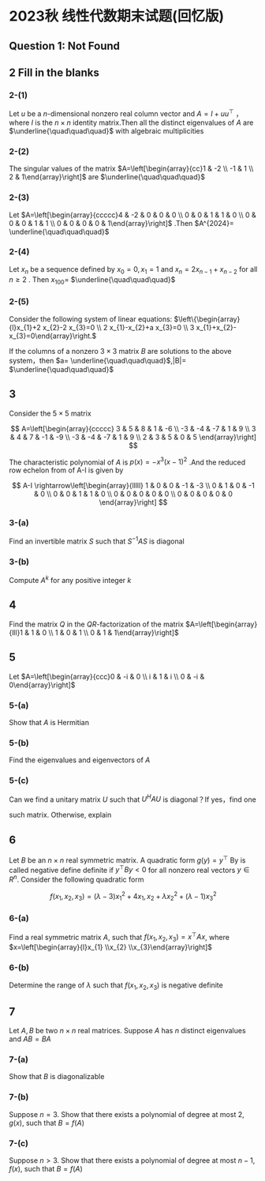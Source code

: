 # 2023秋 线性代数期末试题(回忆版)

## Question 1: Not Found

## 2 Fill in the blanks

### 2-(1)

Let $u$ be a $n$-dimensional nonzero real column vector and $A=I+u u^{\top}$ ，where $I$ is the $n \times n$ identity matrix.Then all the distinct eigenvalues of $A$ are $\underline{\quad\quad\quad}$ with algebraic multiplicities

### 2-(2)

The singular values of the matrix $A=\left[\begin{array}{cc}1 & -2 \\ -1 & 1 \\ 2 & 1\end{array}\right]$ are $\underline{\quad\quad\quad}$

### 2-(3)

Let $A=\left[\begin{array}{ccccc}4 & -2 & 0 & 0 & 0 \\ 0 & 0 & 1 & 1 & 0 \\ 0 & 0 & 0 & 1 & 1 \\ 0 & 0 & 0 & 0 & 1\end{array}\right]$ .Then $A^{2024}= \underline{\quad\quad\quad}$

### 2-(4)

Let $x_{n}$ be a sequence defined by $x_{0}=0, x_{1}=1$ and $x_{n}=2 x_{n-1}+x_{n-2}$ for all $n \geqslant 2$ . Then $x_{100}=$ $\underline{\quad\quad\quad}$

### 2-(5)

Consider the following system of linear equations: $\left\{\begin{array}{l}x_{1}+2 x_{2}-2 x_{3}=0 \\ 2 x_{1}-x_{2}+a x_{3}=0 \\ 3 x_{1}+x_{2}-x_{3}=0\end{array}\right.$

If the columns of a nonzero $3 \times 3$ matrix $B$ are solutions to the above system，then $a= \underline{\quad\quad\quad}$,|B|= $\underline{\quad\quad\quad}$

## 3

Consider the $5 \times 5$ matrix

$$
A=\left[\begin{array}{ccccc}
3 & 5 & 8 & 1 & -6 \\
-3 & -4 & -7 & 1 & 9 \\
3 & 4 & 7 & -1 & -9 \\
-3 & -4 & -7 & 1 & 9 \\
2 & 3 & 5 & 0 & 5
\end{array}\right]
$$

The characteristic polynomial of $A$ is $p(x)=-x^{3}(x-1)^{2}$ .And the reduced row echelon from of A-I is given by

$$
A-I \rightarrow\left[\begin{array}{lllll}
1 & 0 & 0 & -1 & -3 \\
0 & 1 & 0 & -1 & 0 \\
0 & 0 & 1 & 1 & 0 \\
0 & 0 & 0 & 0 & 0 \\
0 & 0 & 0 & 0 & 0
\end{array}\right]
$$

### 3-(a)

Find an invertible matrix $S$ such that $S^{-1} A S$ is diagonal

### 3-(b)

Compute $A^{k}$ for any positive integer $k$

## 4

Find the matrix $Q$ in the $Q R$-factorization of the matrix $A=\left[\begin{array}{lll}1 & 1 & 0 \\ 1 & 0 & 1 \\ 0 & 1 & 1\end{array}\right]$

## 5

Let $A=\left[\begin{array}{ccc}0 & -i & 0 \\ i & 1 & i \\ 0 & -i & 0\end{array}\right]$

### 5-(a)

Show that $A$ is Hermitian

### 5-(b)

Find the eigenvalues and eigenvectors of $A$

### 5-(c)

Can we find a unitary matrix $U$ such that $U^{H} A U$ is diagonal？If yes，find one

such matrix. Otherwise, explain

## 6

Let $B$ be an $n \times n$ real symmetric matrix. A quadratic form $g(y)=y^{\top}$ By is called negative define definite if $y^{\top} B y<0$ for all nonzero real vectors $y \in R^{n}$. Consider the following quadratic form

$$
f\left(x_{1}, x_{2}, x_{3}\right)=(\lambda-3) x_{1}^{2}+4 x_{1}, x_{2}+\lambda x_{2}^{2}+(\lambda-1) x_{3}^{2}
$$

### 6-(a)

Find a real symmetric matrix $A$, such that $f\left(x_{1}, x_{2}, x_{3}\right)=x^{\top} A x$, where $x=\left[\begin{array}{l}x_{1} \\x_{2} \\x_{3}\end{array}\right]$

### 6-(b)

Determine the range of $\lambda$ such that $f\left(x_{1}, x_{2}, x_{3}\right)$ is negative definite

## 7

Let $A, B$ be two $n \times n$ real matrices. Suppose $A$ has $n$ distinct eigenvalues and $A B=B A$

### 7-(a)

Show that $B$ is diagonalizable

### 7-(b)

Suppose $n=3$. Show that there exists a polynomial of degree at most $2, g(x)$, such that $B=f(A)$

### 7-(c)

Suppose $n>3$. Show that there exists a polynomial of degree at most $n-1, f(x)$, such that $B=f(A)$
